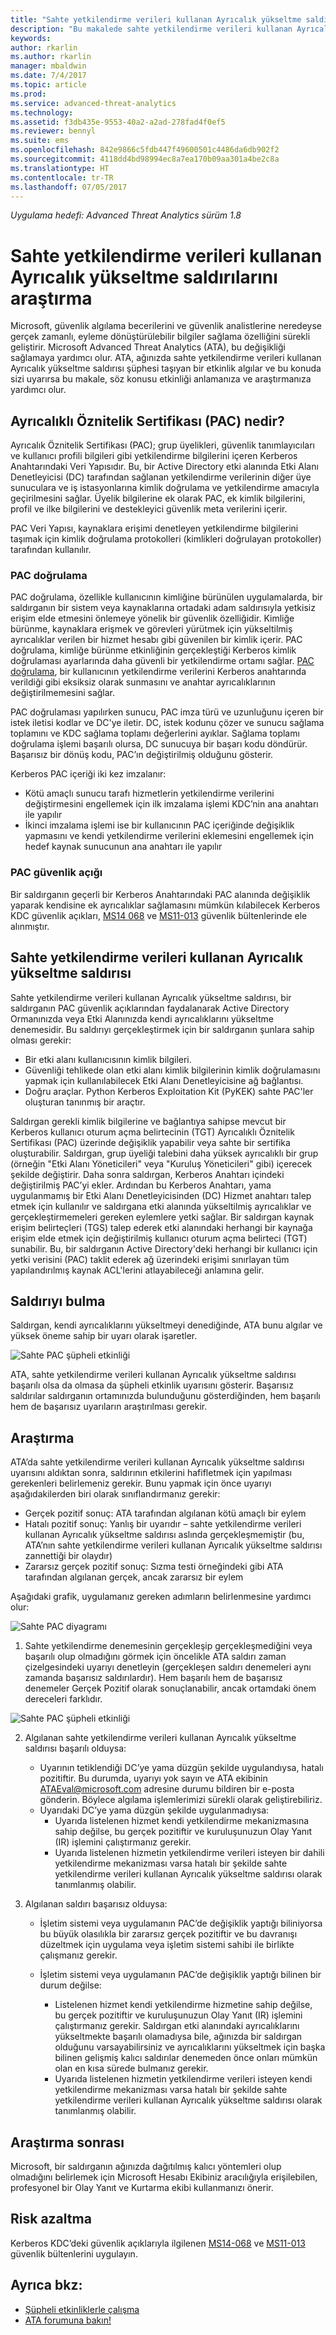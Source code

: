```yaml
---
title: "Sahte yetkilendirme verileri kullanan Ayrıcalık yükseltme saldırılarını araştırma | Microsoft Docs"
description: "Bu makalede sahte yetkilendirme verileri kullanan Ayrıcalık yükseltme saldırıları açıklanmakta ve ağınızda bu tehdit algılandığında izlenecek araştırma yönergeleri sağlanmaktadır."
keywords: 
author: rkarlin
ms.author: rkarlin
manager: mbaldwin
ms.date: 7/4/2017
ms.topic: article
ms.prod: 
ms.service: advanced-threat-analytics
ms.technology: 
ms.assetid: f3db435e-9553-40a2-a2ad-278fad4f0ef5
ms.reviewer: bennyl
ms.suite: ems
ms.openlocfilehash: 842e9866c5fdb447f49600501c4486da6db902f2
ms.sourcegitcommit: 4118dd4bd98994ec8a7ea170b09aa301a4be2c8a
ms.translationtype: HT
ms.contentlocale: tr-TR
ms.lasthandoff: 07/05/2017
---
```

*Uygulama hedefi: Advanced Threat Analytics sürüm 1.8*

# Sahte yetkilendirme verileri kullanan Ayrıcalık yükseltme saldırılarını araştırma
<a id="investigating-privilege-escalation-using-forged-authorization-data-attacks" class="xliff"></a>

Microsoft, güvenlik algılama becerilerini ve güvenlik analistlerine neredeyse gerçek zamanlı, eyleme dönüştürülebilir bilgiler sağlama özelliğini sürekli geliştirir. Microsoft Advanced Threat Analytics (ATA), bu değişikliği sağlamaya yardımcı olur. ATA, ağınızda sahte yetkilendirme verileri kullanan Ayrıcalık yükseltme saldırısı şüphesi taşıyan bir etkinlik algılar ve bu konuda sizi uyarırsa bu makale, söz konusu etkinliği anlamanıza ve araştırmanıza yardımcı olur.

## Ayrıcalıklı Öznitelik Sertifikası (PAC) nedir?
<a id="what-is-a-privileged-attribute-certificate-pac" class="xliff"></a>

Ayrıcalık Öznitelik Sertifikası (PAC); grup üyelikleri, güvenlik tanımlayıcıları ve kullanıcı profili bilgileri gibi yetkilendirme bilgilerini içeren Kerberos Anahtarındaki Veri Yapısıdır. Bu, bir Active Directory etki alanında Etki Alanı Denetleyicisi (DC) tarafından sağlanan yetkilendirme verilerinin diğer üye sunuculara ve iş istasyonlarına kimlik doğrulama ve yetkilendirme amacıyla geçirilmesini sağlar. Üyelik bilgilerine ek olarak PAC, ek kimlik bilgilerini, profil ve ilke bilgilerini ve destekleyici güvenlik meta verilerini içerir. 

PAC Veri Yapısı, kaynaklara erişimi denetleyen yetkilendirme bilgilerini taşımak için kimlik doğrulama protokolleri (kimlikleri doğrulayan protokoller) tarafından kullanılır.

### PAC doğrulama
<a id="pac-validation" class="xliff"></a>

PAC doğrulama, özellikle kullanıcının kimliğine bürünülen uygulamalarda, bir saldırganın bir sistem veya kaynaklarına ortadaki adam saldırısıyla yetkisiz erişim elde etmesini önlemeye yönelik bir güvenlik özelliğidir. Kimliğe bürünme, kaynaklara erişmek ve görevleri yürütmek için yükseltilmiş ayrıcalıklar verilen bir hizmet hesabı gibi güvenilen bir kimlik içerir. PAC doğrulama, kimliğe bürünme etkinliğinin gerçekleştiği Kerberos kimlik doğrulaması ayarlarında daha güvenli bir yetkilendirme ortamı sağlar. [PAC doğrulama](https://blogs.msdn.microsoft.com/openspecification/2009/04/24/understanding-microsoft-kerberos-pac-validation/), bir kullanıcının yetkilendirme verilerini Kerberos anahtarında verildiği gibi eksiksiz olarak sunmasını ve anahtar ayrıcalıklarının değiştirilmemesini sağlar.

PAC doğrulaması yapılırken sunucu, PAC imza türü ve uzunluğunu içeren bir istek iletisi kodlar ve DC'ye iletir. DC, istek kodunu çözer ve sunucu sağlama toplamını ve KDC sağlama toplamı değerlerini ayıklar. Sağlama toplamı doğrulama işlemi başarılı olursa, DC sunucuya bir başarı kodu döndürür. Başarısız bir dönüş kodu, PAC’ın değiştirilmiş olduğunu gösterir. 

Kerberos PAC içeriği iki kez imzalanır: 
- Kötü amaçlı sunucu tarafı hizmetlerin yetkilendirme verilerini değiştirmesini engellemek için ilk imzalama işlemi KDC’nin ana anahtarı ile yapılır
- İkinci imzalama işlemi ise bir kullanıcının PAC içeriğinde değişiklik yapmasını ve kendi yetkilendirme verilerini eklemesini engellemek için hedef kaynak sunucunun ana anahtarı ile yapılır

### PAC güvenlik açığı
<a id="pac-vulnerability" class="xliff"></a>
Bir saldırganın geçerli bir Kerberos Anahtarındaki PAC alanında değişiklik yaparak kendisine ek ayrıcalıklar sağlamasını mümkün kılabilecek Kerberos KDC güvenlik açıkları, [MS14 068](https://technet.microsoft.com/library/security/MS14-068.aspx) ve [MS11-013](https://technet.microsoft.com/library/security/ms11-013.aspx) güvenlik bültenlerinde ele alınmıştır.

## Sahte yetkilendirme verileri kullanan Ayrıcalık yükseltme saldırısı
<a id="privilege-escalation-using-forged-authorization-data-attack" class="xliff"></a>

Sahte yetkilendirme verileri kullanan Ayrıcalık yükseltme saldırısı, bir saldırganın PAC güvenlik açıklarından faydalanarak Active Directory Ormanınızda veya Etki Alanınızda kendi ayrıcalıklarını yükseltme denemesidir. Bu saldırıyı gerçekleştirmek için bir saldırganın şunlara sahip olması gerekir:
-   Bir etki alanı kullanıcısının kimlik bilgileri.
-   Güvenliği tehlikede olan etki alanı kimlik bilgilerinin kimlik doğrulamasını yapmak için kullanılabilecek Etki Alanı Denetleyicisine ağ bağlantısı.
-   Doğru araçlar. Python Kerberos Exploitation Kit (PyKEK) sahte PAC'ler oluşturan tanınmış bir araçtır.

Saldırgan gerekli kimlik bilgilerine ve bağlantıya sahipse mevcut bir Kerberos kullanıcı oturum açma belirtecinin (TGT) Ayrıcalıklı Öznitelik Sertifikası (PAC) üzerinde değişiklik yapabilir veya sahte bir sertifika oluşturabilir. Saldırgan, grup üyeliği talebini daha yüksek ayrıcalıklı bir grup (örneğin "Etki Alanı Yöneticileri" veya "Kuruluş Yöneticileri" gibi) içerecek şekilde değiştirir. Daha sonra saldırgan, Kerberos Anahtarı içindeki değiştirilmiş PAC’yi ekler. Ardından bu Kerberos Anahtarı, yama uygulanmamış bir Etki Alanı Denetleyicisinden (DC) Hizmet anahtarı talep etmek için kullanılır ve saldırgana etki alanında yükseltilmiş ayrıcalıklar ve gerçekleştirmemeleri gereken eylemlere yetki sağlar. Bir saldırgan kaynak erişim belirteçleri (TGS) talep ederek etki alanındaki herhangi bir kaynağa erişim elde etmek için değiştirilmiş kullanıcı oturum açma belirteci (TGT) sunabilir. Bu, bir saldırganın Active Directory'deki herhangi bir kullanıcı için yetki verisini (PAC) taklit ederek ağ üzerindeki erişimi sınırlayan tüm yapılandırılmış kaynak ACL'lerini atlayabileceği anlamına gelir.

## Saldırıyı bulma
<a id="discovering-the-attack" class="xliff"></a>
Saldırgan, kendi ayrıcalıklarını yükseltmeyi denediğinde, ATA bunu algılar ve yüksek öneme sahip bir uyarı olarak işaretler.

![Sahte PAC şüpheli etkinliği](./media/forged-pac.png)

ATA, sahte yetkilendirme verileri kullanan Ayrıcalık yükseltme saldırısı başarılı olsa da olmasa da şüpheli etkinlik uyarısını gösterir. Başarısız saldırılar saldırganın ortamınızda bulunduğunu gösterdiğinden, hem başarılı hem de başarısız uyarıların araştırılması gerekir.

## Araştırma
<a id="investigating" class="xliff"></a>
ATA’da sahte yetkilendirme verileri kullanan Ayrıcalık yükseltme saldırısı uyarısını aldıktan sonra, saldırının etkilerini hafifletmek için yapılması gerekenleri belirlemeniz gerekir. Bunu yapmak için önce uyarıyı aşağıdakilerden biri olarak sınıflandırmanız gerekir: 
-   Gerçek pozitif sonuç: ATA tarafından algılanan kötü amaçlı bir eylem
-   Hatalı pozitif sonuç: Yanlış bir uyarıdır – sahte yetkilendirme verileri kullanan Ayrıcalık yükseltme saldırısı aslında gerçekleşmemiştir (bu, ATA’nın sahte yetkilendirme verileri kullanan Ayrıcalık yükseltme saldırısı zannettiği bir olaydır)
-   Zararsız gerçek pozitif sonuç: Sızma testi örneğindeki gibi ATA tarafından algılanan gerçek, ancak zararsız bir eylem

Aşağıdaki grafik, uygulamanız gereken adımların belirlenmesine yardımcı olur:

![Sahte PAC diyagramı](./media/forged-pac-diagram.png)

1. Sahte yetkilendirme denemesinin gerçekleşip gerçekleşmediğini veya başarılı olup olmadığını görmek için öncelikle ATA saldırı zaman çizelgesindeki uyarıyı denetleyin (gerçekleşen saldırı denemeleri aynı zamanda başarısız saldırılardır). Hem başarılı hem de başarısız denemeler Gerçek Pozitif olarak sonuçlanabilir, ancak ortamdaki önem dereceleri farklıdır.
 
 ![Sahte PAC şüpheli etkinliği](./media/forged-pac-sa.png)


2.  Algılanan sahte yetkilendirme verileri kullanan Ayrıcalık yükseltme saldırısı başarılı olduysa:
    -   Uyarının tetiklendiği DC’ye yama düzgün şekilde uygulandıysa, hatalı pozitiftir. Bu durumda, uyarıyı yok sayın ve ATA ekibinin ATAEval@microsoft.com adresine durumu bildiren bir e-posta gönderin. Böylece algılama işlemlerimizi sürekli olarak geliştirebiliriz. 
    -   Uyarıdaki DC’ye yama düzgün şekilde uygulanmadıysa:
        -   Uyarıda listelenen hizmet kendi yetkilendirme mekanizmasına sahip değilse, bu gerçek pozitiftir ve kuruluşunuzun Olay Yanıt (IR) işlemini çalıştırmanız gerekir. 
        -   Uyarıda listelenen hizmetin yetkilendirme verileri isteyen bir dahili yetkilendirme mekanizması varsa hatalı bir şekilde sahte yetkilendirme verileri kullanan Ayrıcalık yükseltme saldırısı olarak tanımlanmış olabilir. 

3.  Algılanan saldırı başarısız olduysa:
    -   İşletim sistemi veya uygulamanın PAC’de değişiklik yaptığı biliniyorsa bu büyük olasılıkla bir zararsız gerçek pozitiftir ve bu davranışı düzeltmek için uygulama veya işletim sistemi sahibi ile birlikte çalışmanız gerekir.

    -   İşletim sistemi veya uygulamanın PAC’de değişiklik yaptığı bilinen bir durum değilse: 

        -   Listelenen hizmet kendi yetkilendirme hizmetine sahip değilse, bu gerçek pozitiftir ve kuruluşunuzun Olay Yanıt (IR) işlemini çalıştırmanız gerekir. Saldırgan etki alanındaki ayrıcalıklarını yükseltmekte başarılı olamadıysa bile, ağınızda bir saldırgan olduğunu varsayabilirsiniz ve ayrıcalıklarını yükseltmek için başka bilinen gelişmiş kalıcı saldırılar denemeden önce onları mümkün olan en kısa sürede bulmanız gerekir. 
        -   Uyarıda listelenen hizmetin yetkilendirme verileri isteyen kendi yetkilendirme mekanizması varsa hatalı bir şekilde sahte yetkilendirme verileri kullanan Ayrıcalık yükseltme saldırısı olarak tanımlanmış olabilir.

## Araştırma sonrası
<a id="post-investigation" class="xliff"></a>
Microsoft, bir saldırganın ağınızda dağıtılmış kalıcı yöntemleri olup olmadığını belirlemek için Microsoft Hesabı Ekibiniz aracılığıyla erişilebilen, profesyonel bir Olay Yanıt ve Kurtarma ekibi kullanmanızı önerir.


## Risk azaltma
<a id="mitigation" class="xliff"></a>

Kerberos KDC’deki güvenlik açıklarıyla ilgilenen [MS14-068](https://technet.microsoft.com/library/security/MS14-068.aspx) ve [MS11-013](https://technet.microsoft.com/library/security/ms11-013.aspx) güvenlik bültenlerini uygulayın. 


## Ayrıca bkz:
<a id="see-also" class="xliff"></a>
- [Şüpheli etkinliklerle çalışma](working-with-suspicious-activities.md)
- [ATA forumuna bakın!](https://social.technet.microsoft.com/Forums/security/home?forum=mata)
